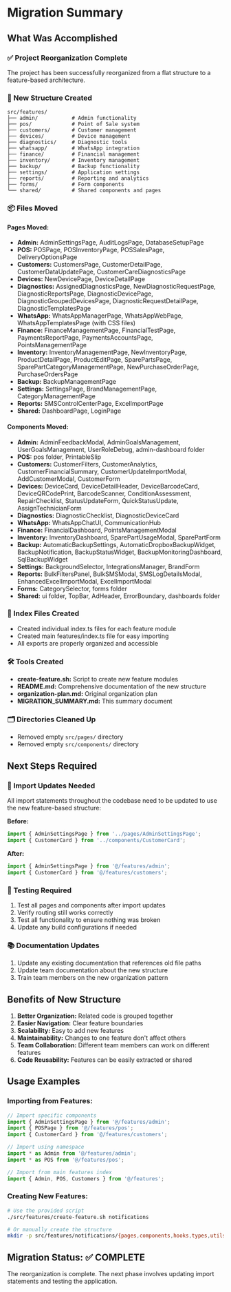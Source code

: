 # Migration Summary

## What Was Accomplished

### ✅ Project Reorganization Complete

The project has been successfully reorganized from a flat structure to a feature-based architecture.

### 📁 New Structure Created

```
src/features/
├── admin/           # Admin functionality
├── pos/             # Point of Sale system  
├── customers/       # Customer management
├── devices/         # Device management
├── diagnostics/     # Diagnostic tools
├── whatsapp/        # WhatsApp integration
├── finance/         # Financial management
├── inventory/       # Inventory management
├── backup/          # Backup functionality
├── settings/        # Application settings
├── reports/         # Reporting and analytics
├── forms/           # Form components
└── shared/          # Shared components and pages
```

### 📦 Files Moved

#### Pages Moved:
- **Admin:** AdminSettingsPage, AuditLogsPage, DatabaseSetupPage
- **POS:** POSPage, POSInventoryPage, POSSalesPage, DeliveryOptionsPage
- **Customers:** CustomersPage, CustomerDetailPage, CustomerDataUpdatePage, CustomerCareDiagnosticsPage
- **Devices:** NewDevicePage, DeviceDetailPage
- **Diagnostics:** AssignedDiagnosticsPage, NewDiagnosticRequestPage, DiagnosticReportsPage, DiagnosticDevicePage, DiagnosticGroupedDevicesPage, DiagnosticRequestDetailPage, DiagnosticTemplatesPage
- **WhatsApp:** WhatsAppManagerPage, WhatsAppWebPage, WhatsAppTemplatesPage (with CSS files)
- **Finance:** FinanceManagementPage, FinancialTestPage, PaymentsReportPage, PaymentsAccountsPage, PointsManagementPage
- **Inventory:** InventoryManagementPage, NewInventoryPage, ProductDetailPage, ProductEditPage, SparePartsPage, SparePartCategoryManagementPage, NewPurchaseOrderPage, PurchaseOrdersPage
- **Backup:** BackupManagementPage
- **Settings:** SettingsPage, BrandManagementPage, CategoryManagementPage
- **Reports:** SMSControlCenterPage, ExcelImportPage
- **Shared:** DashboardPage, LoginPage

#### Components Moved:
- **Admin:** AdminFeedbackModal, AdminGoalsManagement, UserGoalsManagement, UserRoleDebug, admin-dashboard folder
- **POS:** pos folder, PrintableSlip
- **Customers:** CustomerFilters, CustomerAnalytics, CustomerFinancialSummary, CustomerUpdateImportModal, AddCustomerModal, CustomerForm
- **Devices:** DeviceCard, DeviceDetailHeader, DeviceBarcodeCard, DeviceQRCodePrint, BarcodeScanner, ConditionAssessment, RepairChecklist, StatusUpdateForm, QuickStatusUpdate, AssignTechnicianForm
- **Diagnostics:** DiagnosticChecklist, DiagnosticDeviceCard
- **WhatsApp:** WhatsAppChatUI, CommunicationHub
- **Finance:** FinancialDashboard, PointsManagementModal
- **Inventory:** InventoryDashboard, SparePartUsageModal, SparePartForm
- **Backup:** AutomaticBackupSettings, AutomaticDropboxBackupWidget, BackupNotification, BackupStatusWidget, BackupMonitoringDashboard, SqlBackupWidget
- **Settings:** BackgroundSelector, IntegrationsManager, BrandForm
- **Reports:** BulkFiltersPanel, BulkSMSModal, SMSLogDetailsModal, EnhancedExcelImportModal, ExcelImportModal
- **Forms:** CategorySelector, forms folder
- **Shared:** ui folder, TopBar, AdHeader, ErrorBoundary, dashboards folder

### 📝 Index Files Created

- Created individual index.ts files for each feature module
- Created main features/index.ts file for easy importing
- All exports are properly organized and accessible

### 🛠️ Tools Created

- **create-feature.sh:** Script to create new feature modules
- **README.md:** Comprehensive documentation of the new structure
- **organization-plan.md:** Original organization plan
- **MIGRATION_SUMMARY.md:** This summary document

### 🗂️ Directories Cleaned Up

- Removed empty `src/pages/` directory
- Removed empty `src/components/` directory

## Next Steps Required

### 🔄 Import Updates Needed

All import statements throughout the codebase need to be updated to use the new feature-based structure:

**Before:**
```typescript
import { AdminSettingsPage } from '../pages/AdminSettingsPage';
import { CustomerCard } from '../components/CustomerCard';
```

**After:**
```typescript
import { AdminSettingsPage } from '@/features/admin';
import { CustomerCard } from '@/features/customers';
```

### 🧪 Testing Required

1. Test all pages and components after import updates
2. Verify routing still works correctly
3. Test all functionality to ensure nothing was broken
4. Update any build configurations if needed

### 📚 Documentation Updates

1. Update any existing documentation that references old file paths
2. Update team documentation about the new structure
3. Train team members on the new organization pattern

## Benefits of New Structure

1. **Better Organization:** Related code is grouped together
2. **Easier Navigation:** Clear feature boundaries
3. **Scalability:** Easy to add new features
4. **Maintainability:** Changes to one feature don't affect others
5. **Team Collaboration:** Different team members can work on different features
6. **Code Reusability:** Features can be easily extracted or shared

## Usage Examples

### Importing from Features:
```typescript
// Import specific components
import { AdminSettingsPage } from '@/features/admin';
import { POSPage } from '@/features/pos';
import { CustomerCard } from '@/features/customers';

// Import using namespace
import * as Admin from '@/features/admin';
import * as POS from '@/features/pos';

// Import from main features index
import { Admin, POS, Customers } from '@/features';
```

### Creating New Features:
```bash
# Use the provided script
./src/features/create-feature.sh notifications

# Or manually create the structure
mkdir -p src/features/notifications/{pages,components,hooks,types,utils}
```

## Migration Status: ✅ COMPLETE

The reorganization is complete. The next phase involves updating import statements and testing the application.
